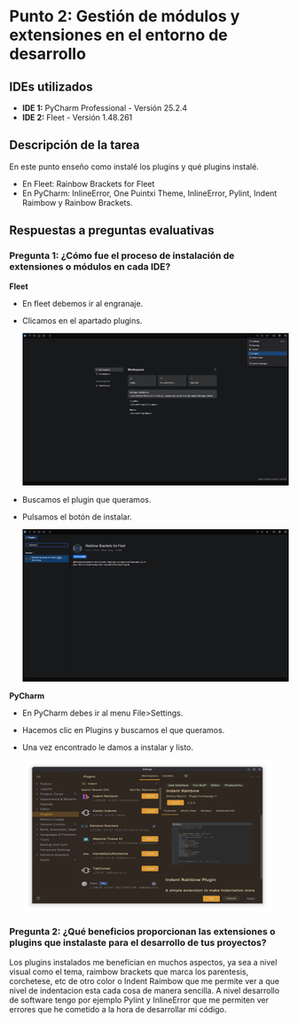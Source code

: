 # Punto 2: Gestión de módulos y extensiones en el entorno de desarrollo

## IDEs utilizados
- **IDE 1:** PyCharm Professional - Versión 25.2.4
- **IDE 2:** Fleet - Versión 1.48.261

## Descripción de la tarea
En este punto enseño como instalé los plugins y qué plugins instalé.

- En Fleet: Rainbow Brackets for Fleet
- En PyCharm: InlineError, One Puintxi Theme, InlineError, Pylint, Indent Raimbow y Rainbow Brackets. 

## Respuestas a preguntas evaluativas

### Pregunta 1: ¿Cómo fue el proceso de instalación de extensiones o módulos en cada IDE?

**Fleet**
- En fleet debemos ir al engranaje.
- Clicamos en el apartado plugins.

    <img src="capturas/instalacion_Plugin.png"  width="500" height="275">
  
- Buscamos el plugin que queramos.
- Pulsamos el botón de instalar.

    <img src="capturas/Instalacion_plugin.png"  width="500" height="275">

**PyCharm**
- En PyCharm debes ir al menu File>Settings.
- Hacemos clic en Plugins y buscamos el que queramos.
- Una vez encontrado le damos a instalar y listo.

    <img src="capturas/Instalar_Plugin_Pycharm.png"  width="450" height="275">


### Pregunta 2: ¿Qué beneficios proporcionan las extensiones o plugins que instalaste para el desarrollo de tus proyectos?
Los plugins instalados me benefician en muchos aspectos, ya sea a nivel visual como el tema, raimbow brackets que marca los parentesis, corchetese, etc de otro color o Indent Raimbow que me permite ver a que nivel de indentacion esta cada cosa de manera sencilla. 
A nivel desarrollo de software tengo por ejemplo Pylint y InlineError que me permiten ver errores que he cometido a la hora de desarrollar mi código.
